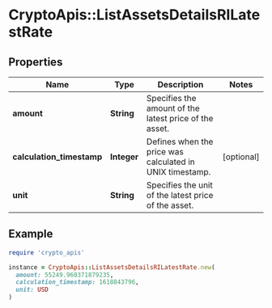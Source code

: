 # CryptoApis::ListAssetsDetailsRILatestRate

## Properties

| Name | Type | Description | Notes |
| ---- | ---- | ----------- | ----- |
| **amount** | **String** | Specifies the amount of the latest price of the asset. |  |
| **calculation_timestamp** | **Integer** | Defines when the price was calculated in UNIX timestamp. | [optional] |
| **unit** | **String** | Specifies the unit of the latest price of the asset. |  |

## Example

```ruby
require 'crypto_apis'

instance = CryptoApis::ListAssetsDetailsRILatestRate.new(
  amount: 55249.960371879235,
  calculation_timestamp: 1618843796,
  unit: USD
)
```

